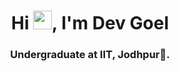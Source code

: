<h1 align="center">Hi <img src="https://raw.githubusercontent.com/MartinHeinz/MartinHeinz/master/wave.gif" width="30px">, I'm Dev Goel</h1>
<h3 align="center">Undergraduate at IIT, Jodhpur🌟.</h3>
